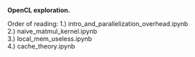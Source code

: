 <strong>OpenCL exploration.</strong> <br>

Order of reading:
1.) intro_and_parallelization_overhead.ipynb <br>
2.) naive_matmul_kernel.ipynb <br>
3.) local_mem_useless.ipynb <br>
4.) cache_theory.ipynb <br>
